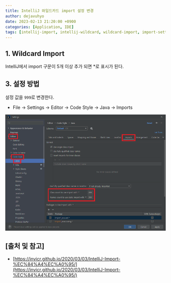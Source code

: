 ```yaml
---
title: IntelliJ 와일드카드 import 설정 변경
author: dejavuhyo
date: 2023-02-13 21:20:00 +0900
categories: [Application, IDE]
tags: [intellij-import, intellij-wildcard, wildcard-import, import-setting, wildcard, import]
---
```


## 1. Wildcard Import
IntelliJ에서 import 구문이 5개 이상 추가 되면 *로 표시가 된다.

## 3. 설정 방법
설정 값을 `999`로 변경한다.

* File → Settings → Editor → Code Style → Java → Imports

![wildcard-import](/assets/img/2023-02-13-intellij-wildcard-import-setting/wildcard-import.png)

## [출처 및 참고]
* [https://invicr.github.io/2020/03/03/IntelliJ-Import-%EC%84%A4%EC%A0%95/](https://invicr.github.io/2020/03/03/IntelliJ-Import-%EC%84%A4%EC%A0%95/)
